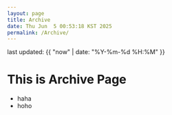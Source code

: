 ```yaml
---
layout: page
title: Archive
date: Thu Jun  5 00:53:18 KST 2025
permalink: /Archive/
---
```

last updated: {{ "now" | date: "%Y-%m-%d %H:%M" }}

# This is Archive Page
- haha
- hoho
